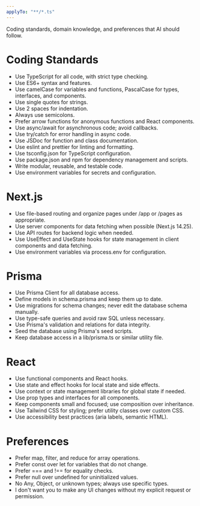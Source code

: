 ```yaml
---
applyTo: "**/*.ts"
---
```


Coding standards, domain knowledge, and preferences that AI should follow.

# Coding Standards

-   Use TypeScript for all code, with strict type checking.
-   Use ES6+ syntax and features.
-   Use camelCase for variables and functions, PascalCase for types, interfaces, and components.
-   Use single quotes for strings.
-   Use 2 spaces for indentation.
-   Always use semicolons.
-   Prefer arrow functions for anonymous functions and React components.
-   Use async/await for asynchronous code; avoid callbacks.
-   Use try/catch for error handling in async code.
-   Use JSDoc for function and class documentation.
-   Use eslint and prettier for linting and formatting.
-   Use tsconfig.json for TypeScript configuration.
-   Use package.json and npm for dependency management and scripts.
-   Write modular, reusable, and testable code.
-   Use environment variables for secrets and configuration.

# Next.js

-   Use file-based routing and organize pages under /app or /pages as appropriate.
-   Use server components for data fetching when possible (Next.js 14.25).
-   Use API routes for backend logic when needed.
-   Use UseEffect and UseState hooks for state management in client components and data fetching.
-   Use environment variables via process.env for configuration.

# Prisma

-   Use Prisma Client for all database access.
-   Define models in schema.prisma and keep them up to date.
-   Use migrations for schema changes; never edit the database schema manually.
-   Use type-safe queries and avoid raw SQL unless necessary.
-   Use Prisma's validation and relations for data integrity.
-   Seed the database using Prisma's seed scripts.
-   Keep database access in a lib/prisma.ts or similar utility file.

# React

-   Use functional components and React hooks.
-   Use state and effect hooks for local state and side effects.
-   Use context or state management libraries for global state if needed.
-   Use prop types and interfaces for all components.
-   Keep components small and focused; use composition over inheritance.
-   Use Tailwind CSS for styling; prefer utility classes over custom CSS.
-   Use accessibility best practices (aria labels, semantic HTML).

# Preferences

-   Prefer map, filter, and reduce for array operations.
-   Prefer const over let for variables that do not change.
-   Prefer === and !== for equality checks.
-   Prefer null over undefined for uninitialized values.
-   No Any, Object, or unknown types; always use specific types.
-   I don't want you to make any UI changes without my explicit request or permission.
